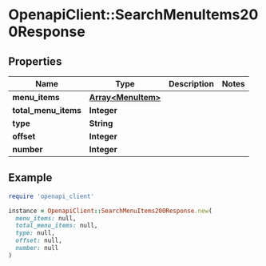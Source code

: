 # OpenapiClient::SearchMenuItems200Response

## Properties

| Name | Type | Description | Notes |
| ---- | ---- | ----------- | ----- |
| **menu_items** | [**Array&lt;MenuItem&gt;**](MenuItem.md) |  |  |
| **total_menu_items** | **Integer** |  |  |
| **type** | **String** |  |  |
| **offset** | **Integer** |  |  |
| **number** | **Integer** |  |  |

## Example

```ruby
require 'openapi_client'

instance = OpenapiClient::SearchMenuItems200Response.new(
  menu_items: null,
  total_menu_items: null,
  type: null,
  offset: null,
  number: null
)
```

